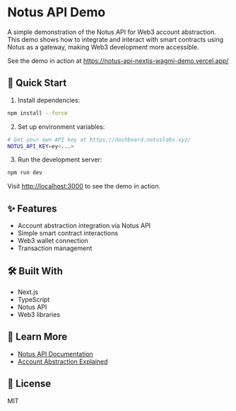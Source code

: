 # Notus API Demo

A simple demonstration of the Notus API for Web3 account abstraction. This demo shows how to integrate and interact with smart contracts using Notus as a gateway, making Web3 development more accessible.

See the demo in action at https://notus-api-nextjs-wagmi-demo.vercel.app/
## 🚀 Quick Start

1. Install dependencies:
```bash
npm install --force
```

2. Set up environment variables:
```bash
# Get your own API key at https://dashboard.notuslabs.xyz/
NOTUS_API_KEY=ey<...>
```

3. Run the development server:
```bash
npm run dev
```

Visit [http://localhost:3000](http://localhost:3000) to see the demo in action.

## ✨ Features

- Account abstraction integration via Notus API
- Simple smart contract interactions
- Web3 wallet connection
- Transaction management

## 🛠️ Built With

- Next.js
- TypeScript
- Notus API
- Web3 libraries

## 📖 Learn More

- [Notus API Documentation](https://docs.notus.com)
- [Account Abstraction Explained](https://ethereum.org/en/developers/docs/smart-contracts/account-abstraction/)

## 📝 License

MIT
